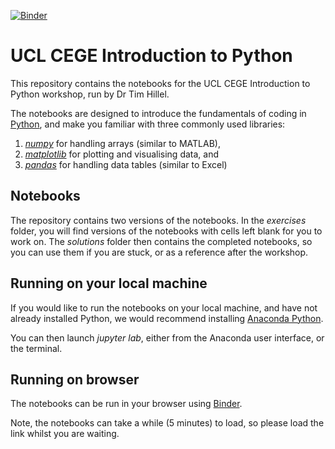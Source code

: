 [![Binder](https://mybinder.org/badge_logo.svg)](https://mybinder.org/v2/gh/th389/DAStudents/HEAD)

# UCL CEGE Introduction to Python

This repository contains the notebooks for the UCL CEGE Introduction to Python workshop, run by Dr Tim Hillel. 

The notebooks are designed to introduce the fundamentals of coding in [Python](https://docs.python.org/3.9/), and make you familiar with three commonly used libraries:
1. [*numpy*](https://numpy.org/doc/1.23/) for handling arrays (similar to MATLAB), 
2. [*matplotlib*](https://matplotlib.org/stable/index.html) for plotting and visualising data, and 
3. [*pandas*](https://pandas.pydata.org/docs/) for handling data tables (similar to Excel)

## Notebooks

The repository contains two versions of the notebooks. In the *exercises* folder, you will find versions of the notebooks with cells left blank for you to work on. The *solutions* folder then contains the completed notebooks, so you can use them if you are stuck, or as a reference after the workshop. 

## Running on your local machine

If you would like to run the notebooks on your local machine, and have not already installed Python, we would recommend installing [Anaconda Python](https://www.anaconda.com/products/distribution).

You can then launch *jupyter lab*, either from the Anaconda user interface, or the terminal. 


## Running on browser

The notebooks can be run in your browser using [Binder](https://mybinder.org/v2/gh/th389/DAStudents/HEAD). 

Note, the notebooks can take a while (5 minutes) to load, so please load the link whilst you are waiting. 